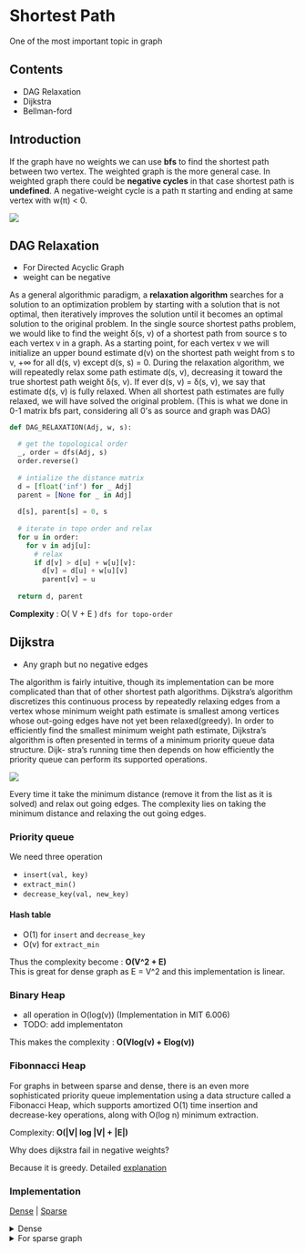 # Shortest Path

One of the most important topic in graph

## Contents
 - DAG Relaxation
 - Dijkstra
 - Bellman-ford
 
 ## Introduction
 
 If the graph have no weights we can use __bfs__ to find the shortest path between two vertex. The weighted graph is the more general case.
 In weighted graph there could be **negative cycles** in that case shortest path is **undefined**.
  A negative-weight cycle is a path π starting and ending at same vertex with w(π) < 0.
  
  <img src="https://user-images.githubusercontent.com/59721339/102963126-5f8f0800-450e-11eb-9b2f-6bb26f2d692f.png" align="center" />
  
  ## DAG Relaxation
  - For Directed Acyclic Graph
  - weight can be negative
  
  As a general algorithmic paradigm, a **relaxation algorithm** searches for a
solution to an optimization problem by starting with a solution that is not optimal, then iteratively
improves the solution until it becomes an optimal solution to the original problem. In the single
source shortest paths problem, we would like to find the weight δ(s, v) of a shortest path from
source s to each vertex v in a graph. As a starting point, for each vertex v we will initialize an
upper bound estimate d(v) on the shortest path weight from s to v, +∞ for all d(s, v) except
d(s, s) = 0. During the relaxation algorithm, we will repeatedly relax some path estimate d(s, v),
decreasing it toward the true shortest path weight δ(s, v). If ever d(s, v) = δ(s, v), we say that
estimate d(s, v) is fully relaxed. When all shortest path estimates are fully relaxed, we will have
solved the original problem. (This is what we done in 0-1 matrix bfs part, considering all 0's as source and graph was DAG)

```py
def DAG_RELAXATION(Adj, w, s):

  # get the topological order
  _, order = dfs(Adj, s)
  order.reverse()
  
  # intialize the distance matrix
  d = [float('inf') for _ Adj]
  parent = [None for _ in Adj]
  
  d[s], parent[s] = 0, s
  
  # iterate in topo order and relax
  for u in order:
    for v in adj[u]:
      # relax
      if d[v] > d[u] + w[u][v]:
        d[v] = d[u] + w[u][v]
        parent[v] = u
        
  return d, parent
```

__Complexity__ : O( V + E ) `dfs for topo-order`

## Dijkstra

- Any graph but no negative edges

The algorithm is fairly intuitive, though its implementation can be more complicated than that of other shortest path algorithms.
Dijkstra’s algorithm discretizes this continuous process by repeatedly relaxing edges from
a vertex whose minimum weight path estimate is smallest among vertices whose out-going edges
have not yet been relaxed(greedy). In order to efficiently find the smallest minimum weight path estimate,
Dijkstra’s algorithm is often presented in terms of a minimum priority queue data structure. Dijk-
stra’s running time then depends on how efficiently the priority queue can perform its supported
operations.

<img src="https://user-images.githubusercontent.com/59721339/102968910-b8fd3400-451a-11eb-8223-547a30fe836b.png" align="center" />

Every time it take the minimum distance (remove it from the list as it is solved) and relax out going edges. The complexity lies on
taking the minimum distance and relaxing the out going edges.

### Priority queue
We need three operation
- `insert(val, key)`
- `extract_min()`
- `decrease_key(val, new_key)`

#### Hash table
- O(1) for `insert` and `decrease_key`
- O(v) for `extract_min`

Thus the complexity become : __O(V^2 + E)__ <br/>
This is great for dense graph as E = V^2 and this implementation is linear.

### Binary Heap
- all operation in O(log(v)) (Implementation in MIT 6.006)
- TODO: add implementaton

This makes the complexity :  __O(Vlog(v) + Elog(v))__

### Fibonnacci Heap
For graphs in between sparse and dense, there is an even
more sophisticated priority queue implementation using a data structure called a Fibonacci Heap,
which supports amortized O(1) time insertion and decrease-key operations, along with O(log n)
minimum extraction.


Complexity: __O(|V| log |V| + |E|)__

Why does dijkstra fail in negative weights?

Because it is greedy. Detailed [explanation](https://stackoverflow.com/questions/6799172/negative-weights-using-dijkstras-algorithm/6799344#6799344)

### Implementation

[Dense](https://cp-algorithms.com/graph/dijkstra.html) | 
[Sparse](https://cp-algorithms.com/graph/dijkstra_sparse.html)

<details>
 <summary> Dense </summary>
 
```cpp
 const int INF = 1000000000;
 // adjacent list representation
 vector<vector<pair<int, int>>> adj;

void dijkstra(int s, vector<int> & d, vector<int> & p) {

    int n = adj.size();
    d.assign(n, INF); // distance
    p.assign(n, -1);  // parent
    vector<bool> u(n, false); // mark visited

    d[s] = 0;
    for (int i = 0; i < n; i++) {
    
        // for finding the unvisited minmum distance
        int v = -1;
        for (int j = 0; j < n; j++) {
            if (!u[j] && (v == -1 || d[j] < d[v]))
                v = j;
        }

        // we can stop
        if (d[v] == INF)
            break;
            
        // mark as visited
        u[v] = true;
        
        
        for (auto edge : adj[v]) {
            int to = edge.first;
            int len = edge.second;
            
            // relax
            if (d[v] + len < d[to]) {
                d[to] = d[v] + len;
                p[to] = v;
            }
        }
    }
}

 ```
 
 For Retrieving path
 
 ```cpp
 vector<int> restore_path(int s, int t, vector<int> const& p) {
    vector<int> path;

    for (int v = t; v != s; v = p[v])
        path.push_back(v);
    path.push_back(s);

    reverse(path.begin(), path.end());
    return path;
}
 ```
 
</details>


<details>
 <summary>
  For sparse graph
 </summary>
 
  __NOTE__: There is no `decrease_key()` instead we add the duplicates(updated values). We immideatly update the distace[] if the value of in priority_queue
 doesn't match with the distance, then it's a duplicate
 
 ```cpp
 
const int INF = 1000000000;
vector<vector<pair<int, int>>> adj;

void dijkstra(int s, vector<int> & d, vector<int> & p) {

    int n = adj.size();
    
    // initializing
    d.assign(n, INF);
    p.assign(n, -1);
    
    // mark source as 0
    d[s] = 0;
    
    using pii = pair<int, int>;
    // priority_queue is default max_heap little hack to make min_heap (BTW it only store pii)
    priority_queue<pii, vector<pii>, greater<pii>> q;
    q.push({0, s}); // push the source node
    
    while (!q.empty()) {
    
        int v = q.top().second;
        int d_v = q.top().first;
        q.pop();
        
        // to handle duplicates
        if (d_v != d[v])
            continue;

        for (auto edge : adj[v]) {
            int to = edge.first;
            int len = edge.second;

            if (d[v] + len < d[to]) {
                d[to] = d[v] + len;
                p[to] = v;
                
                // we don't decrease the key
                // But add a duplicate with updated values
                q.push({d[to], to});
            }
        }
    }
}
 ```
 
</details>
